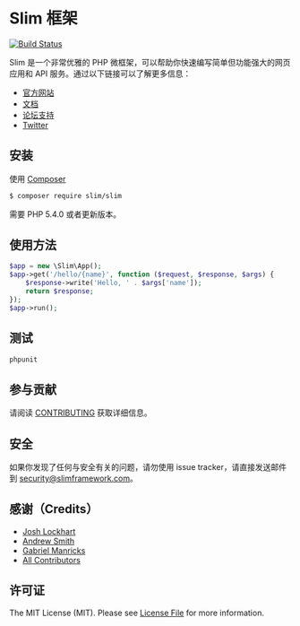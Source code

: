 # Slim 框架

[![Build Status](https://travis-ci.org/slimphp/Slim.svg?branch=develop)](https://travis-ci.org/slimphp/Slim)

Slim 是一个非常优雅的 PHP 微框架，可以帮助你快速编写简单但功能强大的网页应用和 API 服务。通过以下链接可以了解更多信息：

- [官方网站](http://www.slimframework.com)
- [文档](http://docs.slimframework.com)
- [论坛支持](http://help.slimframework.com)
- [Twitter](https://twitter.com/slimphp)

## 安装

使用 [Composer](https://getcomposer.org/)

```bash
$ composer require slim/slim
```

需要 PHP 5.4.0 或者更新版本。

## 使用方法

```php
$app = new \Slim\App();
$app->get('/hello/{name}', function ($request, $response, $args) {
    $response->write('Hello, ' . $args['name']);
    return $response;
});
$app->run();
```

## 测试

```bash
phpunit
```

## 参与贡献

请阅读 [CONTRIBUTING](https://github.com/slimphp/Slim/blob/master/CONTRIBUTING.md) 获取详细信息。

## 安全

如果你发现了任何与安全有关的问题，请勿使用 issue tracker，请直接发送邮件到 security@slimframework.com。

## 感谢（Credits）

- [Josh Lockhart](https://github.com/codeguy)
- [Andrew Smith](https://github.com/silentworks)
- [Gabriel Manricks](https://github.com/gmanricks) 
- [All Contributors](https://github.com/slimphp/Slim/graphs/contributors)

## 许可证

The MIT License (MIT). Please see [License File](https://github.com/slimphp/Slim/blob/master/LICENSE.md) for more information.
